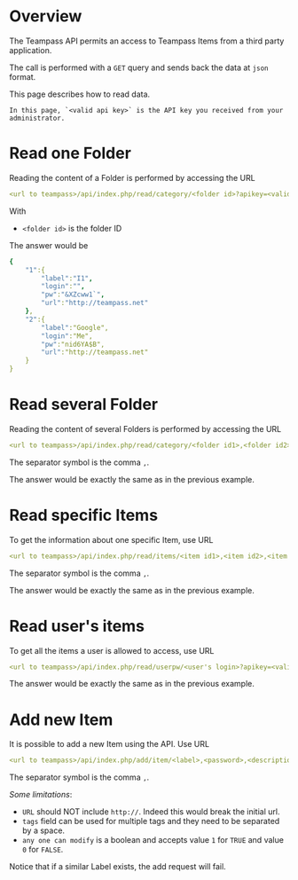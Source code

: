 # Overview

The Teampass API permits an access to Teampass Items from a third party application.

The call is performed with a `GET` query and sends back the data at `json` format.

This page describes how to read data.

    In this page, `<valid api key>` is the API key you received from your administrator.


# Read one Folder

Reading the content of a Folder is performed by accessing the URL

```yaml
<url to teampass>/api/index.php/read/category/<folder id>?apikey=<valid api key>
```
    
With

* `<folder id>` is the folder ID

The answer would be

```yaml
{
	"1":{
		"label":"I1",
		"login":"",
		"pw":"&XZcww1`",
		"url":"http://teampass.net"
	},
	"2":{
		"label":"Google",
		"login":"Me",
		"pw":"nid6YA$B",
		"url":"http://teampass.net"
	}
}
```

# Read several Folder

Reading the content of several Folders is performed by accessing the URL

```yaml
<url to teampass>/api/index.php/read/category/<folder id1>,<folder id2>,<folder id3>?apikey=<valid api key>
```

The separator symbol is the comma ` , `.

The answer would be exactly the same as in the previous example.

# Read specific Items

To get the information about one specific Item, use URL

```yaml
<url to teampass>/api/index.php/read/items/<item id1>,<item id2>,<item id3>?apikey=<valid api key>
```

The separator symbol is the comma ` , `.

The answer would be exactly the same as in the previous example.

# Read user's items

To get all the items a user is allowed to access, use URL

```yaml
<url to teampass>/api/index.php/read/userpw/<user's login>?apikey=<valid api key>
```

The answer would be exactly the same as in the previous example.

# Add new Item

It is possible to add a new Item using the API. Use URL

```yaml
<url to teampass>/api/index.php/add/item/<label>,<password>,<description>,<folder id>,<login>,<email>,<url>,<tags>,<any one can modify>?apikey=<valid api key>
```

The separator symbol is the comma ` , `.

*Some limitations*:

* `URL` should NOT include `http://`. Indeed this would break the initial url.
* `tags` field can be used for multiple tags and they need to be separated by a space.
* `any one can modify` is a boolean and accepts value `1` for `TRUE` and value `0` for `FALSE`.

Notice that if a similar Label exists, the add request will fail.

